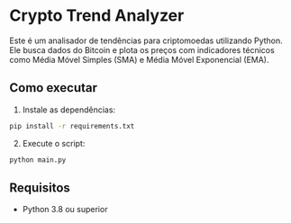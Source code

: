 # Crypto Trend Analyzer

Este é um analisador de tendências para criptomoedas utilizando Python. Ele busca dados do Bitcoin e plota os preços com indicadores técnicos como Média Móvel Simples (SMA) e Média Móvel Exponencial (EMA).

## Como executar

1. Instale as dependências:
```bash
pip install -r requirements.txt
```

2. Execute o script:
```bash
python main.py
```

## Requisitos

- Python 3.8 ou superior
